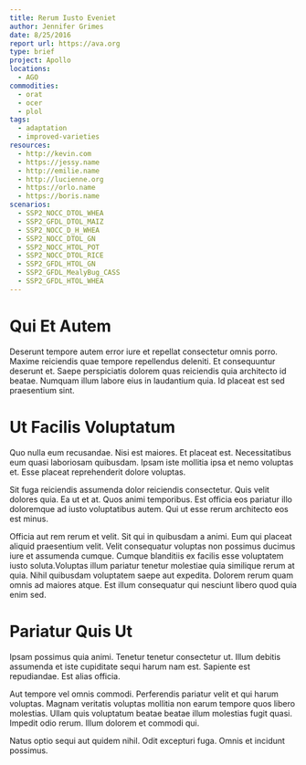```yaml
---
title: Rerum Iusto Eveniet
author: Jennifer Grimes
date: 8/25/2016
report url: https://ava.org
type: brief
project: Apollo
locations:
  - AGO
commodities:
  - orat
  - ocer
  - plol
tags:
  - adaptation
  - improved-varieties
resources:
  - http://kevin.com
  - https://jessy.name
  - http://emilie.name
  - http://lucienne.org
  - https://orlo.name
  - https://boris.name
scenarios:
  - SSP2_NOCC_DTOL_WHEA
  - SSP2_GFDL_DTOL_MAIZ
  - SSP2_NOCC_D_H_WHEA
  - SSP2_NOCC_DTOL_GN
  - SSP2_NOCC_HTOL_POT
  - SSP2_NOCC_DTOL_RICE
  - SSP2_GFDL_HTOL_GN
  - SSP2_GFDL_MealyBug_CASS
  - SSP2_GFDL_HTOL_WHEA
---
```

# Qui Et Autem
Deserunt tempore autem error iure et repellat consectetur omnis porro. Maxime reiciendis quae tempore repellendus deleniti. Et consequuntur deserunt et. Saepe perspiciatis dolorem quas reiciendis quia architecto id beatae. Numquam illum labore eius in laudantium quia. Id placeat est sed praesentium sint.

# Ut Facilis Voluptatum
Quo nulla eum recusandae. Nisi est maiores. Et placeat est. Necessitatibus eum quasi laboriosam quibusdam. Ipsam iste mollitia ipsa et nemo voluptas et. Esse placeat reprehenderit dolore voluptas.
 Sit fuga reiciendis assumenda dolor reiciendis consectetur. Quis velit dolores quia. Ea ut et at. Quos animi temporibus. Est officia eos pariatur illo doloremque ad iusto voluptatibus autem. Qui ut esse rerum architecto eos est minus.
 Officia aut rem rerum et velit. Sit qui in quibusdam a animi. Eum qui placeat aliquid praesentium velit. Velit consequatur voluptas non possimus ducimus iure et assumenda cumque. Cumque blanditiis ex facilis esse voluptatem iusto soluta.Voluptas illum pariatur tenetur molestiae quia similique rerum at quia. Nihil quibusdam voluptatem saepe aut expedita. Dolorem rerum quam omnis ad maiores atque. Est illum consequatur qui nesciunt libero quod quia enim sed.

# Pariatur Quis Ut
Ipsam possimus quia animi. Tenetur tenetur consectetur ut. Illum debitis assumenda et iste cupiditate sequi harum nam est. Sapiente est repudiandae. Est alias officia.
 Aut tempore vel omnis commodi. Perferendis pariatur velit et qui harum voluptas. Magnam veritatis voluptas mollitia non earum tempore quos libero molestias. Ullam quis voluptatum beatae beatae illum molestias fugit quasi. Impedit odio rerum. Illum dolorem et commodi qui.
 Natus optio sequi aut quidem nihil. Odit excepturi fuga. Omnis et incidunt possimus.
